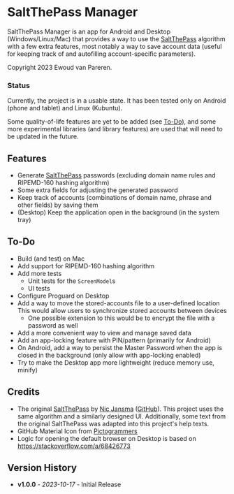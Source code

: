 # SaltThePass Manager

SaltThePass Manager is an app for Android and Desktop (Windows/Linux/Mac) that
provides a way to use the [SaltThePass](https://saltthepass.com) algorithm with
a few extra features, most notably a way to save account data (useful for
keeping track of and autofilling account-specific parameters).

Copyright 2023 Ewoud van Pareren.

### Status

Currently, the project is in a usable state. It has been tested only on
Android (phone and tablet) and Linux (Kubuntu).

Some quality-of-life features are yet to be added (see [To-Do](#to-do)),
and some more experimental libraries (and library features) are used that
will need to be updated in the future.

## Features

- Generate [SaltThePass](https://saltthepass.com) passwords
  (excluding domain name rules and RIPEMD-160 hashing algorithm)
- Some extra fields for adjusting the generated password
- Keep track of accounts (combinations of domain name, phrase and other fields)
  by saving them
- (Desktop) Keep the application open in the background (in the system tray)

## To-Do

- Build (and test) on Mac
- Add support for RIPEMD-160 hashing algorithm
- Add more tests
  - Unit tests for the `ScreenModel`s
  - UI tests
- Configure Proguard on Desktop
- Add a way to move the stored-accounts file to a user-defined location
  This would allow users to synchronize stored accounts between devices
  - One possible extension to this would be to encrypt the file with a password as well
- Add a more convenient way to view and manage saved data
- Add an app-locking feature with PIN/pattern (primarily for Android)
- On Android, add a way to persist the Master Password when the app is closed in the background
  (only allow with app-locking enabled)
- Try to make the Desktop app more lightweight (reduce memory use, minify)

## Credits

- The original [SaltThePass](https://saltthepass.com) by [Nic Jansma](https://nicj.net/) ([GitHub](https://github.com/nicjansma)).
  This project uses the same algorithm and a similarly designed UI.
  Additionally, some text from the original SaltThePass was adapted into this
  project's help texts.
- GitHub Material Icon from [Pictogrammers](https://pictogrammers.com/library/mdi/)
- Logic for opening the default browser on Desktop is based on https://stackoverflow.com/a/68426773

## Version History

- **v1.0.0** - *2023-10-17* - Initial Release
